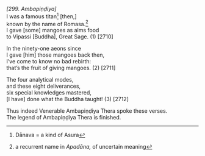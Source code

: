 *\[299. Ambapiṇḍiya\]*  
I was a famous titan[^1] \[then,\]  
known by the name of Romasa.[^2]  
I gave \[some\] mangoes as alms food  
to Vipassi \[Buddha\], Great Sage. (1) \[2710\]

In the ninety-one aeons since  
I gave \[him\] those mangoes back then,  
I’ve come to know no bad rebirth:  
that’s the fruit of giving mangoes. (2) \[2711\]

The four analytical modes,  
and these eight deliverances,  
six special knowledges mastered,  
\[I have\] done what the Buddha taught! (3) \[2712\]

Thus indeed Venerable Ambapiṇḍiya Thera spoke these verses.  
The legend of Ambapiṇḍiya Thera is finished.  
[^1]: Dānava = a kind of Asura  
[^2]: a recurrent name in *Apadāna,* of uncertain meaning
